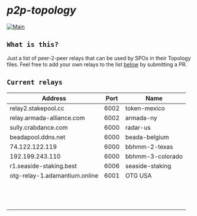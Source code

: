 # ***p2p-topology***

[![Main](https://github.com/armada-alliance/p2p-topo/actions/workflows/main.yml/badge.svg)](https://github.com/armada-alliance/p2p-topo/actions/workflows/main.yml)

## `What is this?`
Just a list of peer-2-peer relays that can be used by SPOs in their Topology files. Feel free to add your own relays to the list [below](#current-relays) by submitting a PR.

## `Current relays`

| Address | Port | Name |
|---------|------|------|
| relay2.stakepool.cc | 6002 | token-mexico | 
| relay.armada-alliance.com | 6002 | armada-ny |
| sully.crabdance.com | 6000 | radar-us |
| beadapool.ddns.net | 6000 | beada-belgium |
| 74.122.122.119 | 6000 | bbhmm-2-texas |
| 192.199.243.110 | 6000 | bbhmm-3-colorado |
| r1.seaside-staking.best | 6006 | seaside-staking |
| otg-relay-1.adamantium.online | 6001 | OTG USA |
|  |  |  |
|  |  |  |
|  |  |  |
|  |  |  |
|  |  |  |
|  |  |  |
|  |  |  |
|  |  |  |
|  |  |  |
|  |  |  |
|  |  |  |
|  |  |  |
|  |  |  |
